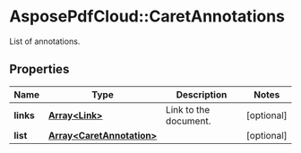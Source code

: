 # AsposePdfCloud::CaretAnnotations
List of annotations.

## Properties
Name | Type | Description | Notes
------------ | ------------- | ------------- | -------------
**links** | [**Array&lt;Link&gt;**](Link.md) | Link to the document. | [optional] 
**list** | [**Array&lt;CaretAnnotation&gt;**](CaretAnnotation.md) |  | [optional] 


